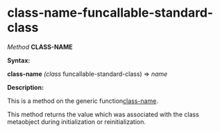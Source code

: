 class-name-funcallable-standard-class
=====================================

*Method* **CLASS-NAME**

**Syntax:**

**class-name** *(class* funcallable-standard-class) => *name*

**Description:**

This is a method on the generic function[class-name](/docs/meta-object-protocol/class-name).

This method returns the value which was associated with the class metaobject during initialization or reinitialization.
